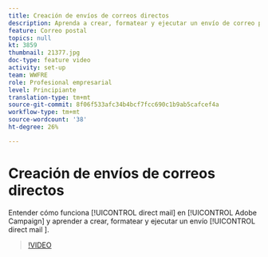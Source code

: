 ```yaml
---
title: Creación de envíos de correos directos
description: Aprenda a crear, formatear y ejecutar un envío de correo postal.
feature: Correo postal
topics: null
kt: 3859
thumbnail: 21377.jpg
doc-type: feature video
activity: set-up
team: WWFRE
role: Profesional empresarial
level: Principiante
translation-type: tm+mt
source-git-commit: 8f06f533afc34b4bcf7fcc690c1b9ab5cafcef4a
workflow-type: tm+mt
source-wordcount: '38'
ht-degree: 26%

---
```



# Creación de envíos de correos directos

Entender cómo funciona [!UICONTROL direct mail] en [!UICONTROL Adobe Campaign] y aprender a crear, formatear y ejecutar un envío [!UICONTROL direct mail ].

>[!VIDEO](https://video.tv.adobe.com/v/21377?quality=12)
